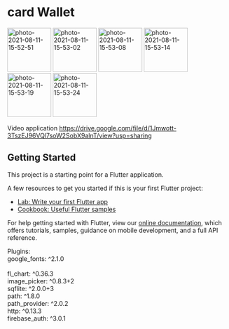 # card Wallet

<a href="https://ibb.co/3z3rQmQ"><img src="https://i.ibb.co/fvg1LdL/photo-2021-08-11-15-52-51.jpg" alt="photo-2021-08-11-15-52-51" border="0" width=100></a>
<a href="https://ibb.co/3F9zFXV"><img src="https://i.ibb.co/PWvQWpJ/photo-2021-08-11-15-53-02.jpg" alt="photo-2021-08-11-15-53-02" border="0" width=100></a>
<a href="https://ibb.co/Mh8pmTv"><img src="https://i.ibb.co/Jdx29L1/photo-2021-08-11-15-53-08.jpg" alt="photo-2021-08-11-15-53-08" border="0" width=100></a>
<a href="https://ibb.co/tc39sQk"><img src="https://i.ibb.co/ctxjFkM/photo-2021-08-11-15-53-14.jpg" alt="photo-2021-08-11-15-53-14" border="0" width=100></a>
<a href="https://ibb.co/JRmRGpF"><img src="https://i.ibb.co/yndnZkB/photo-2021-08-11-15-53-19.jpg" alt="photo-2021-08-11-15-53-19" border="0" width=100></a>
<a href="https://ibb.co/2nGXkgj"><img src="https://i.ibb.co/0DHPGhf/photo-2021-08-11-15-53-24.jpg" alt="photo-2021-08-11-15-53-24" border="0" width=100></a>


Video application https://drive.google.com/file/d/1Jmwott-3TszEJ96VQl7soW2SobX9alnT/view?usp=sharing

## Getting Started

This project is a starting point for a Flutter application.

A few resources to get you started if this is your first Flutter project:

- [Lab: Write your first Flutter app](https://flutter.dev/docs/get-started/codelab)
- [Cookbook: Useful Flutter samples](https://flutter.dev/docs/cookbook)

For help getting started with Flutter, view our
[online documentation](https://flutter.dev/docs), which offers tutorials,
samples, guidance on mobile development, and a full API reference.

Plugins:<br>
  google_fonts: ^2.1.0<br>  
  fl_chart: ^0.36.3<br>
  image_picker: ^0.8.3+2<br>
  sqflite: ^2.0.0+3<br>
  path: ^1.8.0<br>
  path_provider: ^2.0.2<br>
  http: ^0.13.3<br>
  firebase_auth: ^3.0.1<br>
  
  
